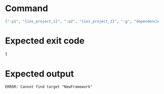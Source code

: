 # Command
```json
["-p1", "{ios_project_1}", "-p2", "{ios_project_2}", "-g", "dependencies", "-t", "NewFramework"]
```

# Expected exit code
1

# Expected output
```
ERROR: Cannot find target "NewFramework"

```
